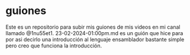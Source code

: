# guiones
Este es un repositorio para subir mis guiones de mis videos en mi canal llamado @1nu55et1.
23-02-2024-01:00pm.md es un guión que hice para por asi decirlo una introducción al lenguaje ensamblador bastante simple pero creo que funciona la introducción.
